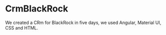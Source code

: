 # CrmBlackRock

We created a CRm for BlackRock in five days, we used Angular, Material UI, CSS and HTML. 

